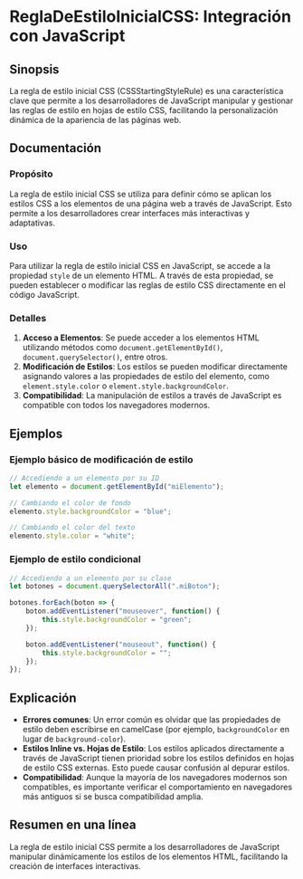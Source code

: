 <!--
Meta Description: # ReglaDeEstiloInicialCSS: Integración con JavaScript ## Sinopsis La regla de estilo inicial CSS (CSSStartingStyleRule) es una característica clave qu...
Meta Keywords: estilo, los, javascript, estilos, css
-->

# ReglaDeEstiloInicialCSS: Integración con JavaScript

## Sinopsis
La regla de estilo inicial CSS (CSSStartingStyleRule) es una característica clave que permite a los desarrolladores de JavaScript manipular y gestionar las reglas de estilo en hojas de estilo CSS, facilitando la personalización dinámica de la apariencia de las páginas web.

## Documentación
### Propósito
La regla de estilo inicial CSS se utiliza para definir cómo se aplican los estilos CSS a los elementos de una página web a través de JavaScript. Esto permite a los desarrolladores crear interfaces más interactivas y adaptativas.

### Uso
Para utilizar la regla de estilo inicial CSS en JavaScript, se accede a la propiedad `style` de un elemento HTML. A través de esta propiedad, se pueden establecer o modificar las reglas de estilo CSS directamente en el código JavaScript.

### Detalles
1. **Acceso a Elementos**: Se puede acceder a los elementos HTML utilizando métodos como `document.getElementById()`, `document.querySelector()`, entre otros.
2. **Modificación de Estilos**: Los estilos se pueden modificar directamente asignando valores a las propiedades de estilo del elemento, como `element.style.color` o `element.style.backgroundColor`.
3. **Compatibilidad**: La manipulación de estilos a través de JavaScript es compatible con todos los navegadores modernos.

## Ejemplos
### Ejemplo básico de modificación de estilo
```javascript
// Accediendo a un elemento por su ID
let elemento = document.getElementById("miElemento");

// Cambiando el color de fondo
elemento.style.backgroundColor = "blue";

// Cambiando el color del texto
elemento.style.color = "white";
```

### Ejemplo de estilo condicional
```javascript
// Accediendo a un elemento por su clase
let botones = document.querySelectorAll(".miBoton");

botones.forEach(boton => {
    boton.addEventListener("mouseover", function() {
        this.style.backgroundColor = "green";
    });

    boton.addEventListener("mouseout", function() {
        this.style.backgroundColor = "";
    });
});
```

## Explicación
- **Errores comunes**: Un error común es olvidar que las propiedades de estilo deben escribirse en camelCase (por ejemplo, `backgroundColor` en lugar de `background-color`).
- **Estilos Inline vs. Hojas de Estilo**: Los estilos aplicados directamente a través de JavaScript tienen prioridad sobre los estilos definidos en hojas de estilo CSS externas. Esto puede causar confusión al depurar estilos.
- **Compatibilidad**: Aunque la mayoría de los navegadores modernos son compatibles, es importante verificar el comportamiento en navegadores más antiguos si se busca compatibilidad amplia.

## Resumen en una línea
La regla de estilo inicial CSS permite a los desarrolladores de JavaScript manipular dinámicamente los estilos de los elementos HTML, facilitando la creación de interfaces interactivas.
